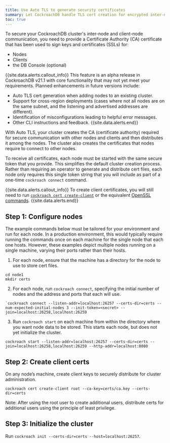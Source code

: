 ```yaml
---
title: Use Auto TLS to generate security certificates
summary: Let CockroachDB handle TLS cert creation for encrypted inter-node and client-node communication.
toc: true
---
```


To secure your CockroachDB cluster's inter-node and client-node communication, you need to provide a Certificate Authority (CA) certificate that has been used to sign keys and certificates (SSLs) for:

- Nodes
- Clients
- the DB Console (optional)

{{site.data.alerts.callout_info}}
This feature is an alpha release in CockroachDB v21.1 with core functionality that may not yet meet your requirements. Planned enhancements in future versions include:

- Auto TLS cert generation when adding nodes to an existing cluster.
- Support for cross-region deployments (cases where not all nodes are on the same subnet, and the listening and advertised addresses are different).
- Identification of misconfigurations leading to helpful error messages.
- Other CLI instructions and feedback.
{{site.data.alerts.end}}

With Auto TLS, your cluster creates the CA (certificate authority) required for secure communication with other nodes and clients and then distributes it among the nodes. The cluster also creates the certificates that nodes require to connect to other nodes.

To receive all certificates, each node must be started with the same secure token that you provide. This simplifies the default cluster creation process. Rather than requiring an operator to generate and distribute cert files, each node only requires this single token string that you will include as part of a one-time `cockroach connect` command.

{{site.data.alerts.callout_info}}
To create client certificates, you will still need to run [`cockroach cert create-client`](cockroach-cert?#create-the-certificate-and-key-pair-for-a-client) or the equivalent [OpenSSL commands](create-security-certificates-openssl#step-3-create-the-certificate-and-key-pair-for-the-first-user).
{{site.data.alerts.end}}

## Step 1: Configure nodes

The example commands below must be tailored for your environment and run for each node. In a production environment, this would typically require running the commands once on each machine for the single node that each one hosts. However, these examples depict multiple nodes running on                a single machine, varying their ports rather than their hosts.

1. For each node, ensure that the machine has a directory for the node to use to store cert files.

  ``` shell
  cd node1
  mkdir certs
  ```

2. For each node, run `cockroach connect`, specifying the initial number of nodes and the address and ports that each will use.

  ```
  `cockroach connect --listen-addr=localhost:26257 --certs-dir=certs --num-expected-initial-nodes 3 --init-token=<secret> --join=localhost:26258,localhost:26259
  ```

3. Run `cockroach start` on each machine from within the directory where you want node data to be stored. This starts each node, but does not yet initialize the cluster.

  ```
  cockroach start --listen-addr=localhost:26257 --certs-dir=certs --join=localhost:26258,localhost:26259 --http-addr=localhost:8080
  ```

## Step 2: Create client certs

On any node’s machine, create client keys to securely distribute for cluster administration.

```
cockroach cert create-client root --ca-key=certs/ca.key --certs-dir=certs
```

Note: After using the root user to create additional users, distribute certs for additional users using the principle of least privilege.

## Step 3: Initialize the cluster

Run `cockroach init --certs-dir=certs --host=localhost:26257`.